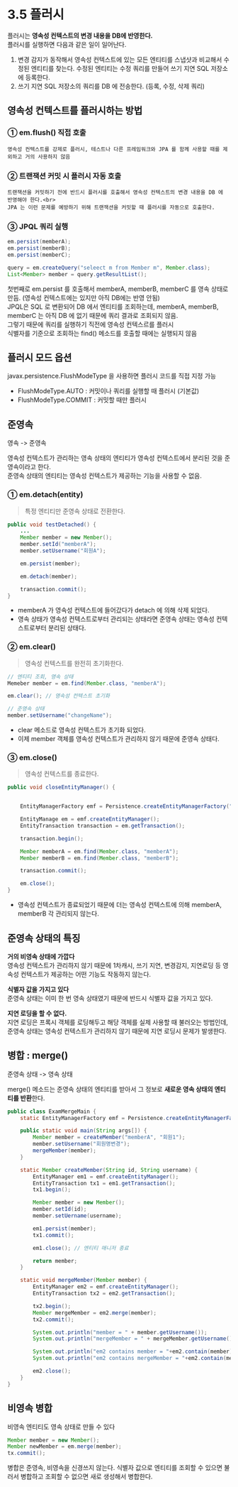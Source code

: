 # 3.5 플러시

플러시는 **영속성 컨텍스트의 변경 내용을 DB에 반영한다.**<br>
플러시를 실행하면 다음과 같은 일이 일어난다. 

1. 변경 감지가 동작해서 영속성 컨텍스트에 있는 모든 엔티티를 스냅샷과 비교해서 수정된 엔티티를 찾는다. 수정된 엔티티는 수정 쿼리를 만들어 쓰기 지연 SQL 저장소에 등록한다. 
2. 쓰기 지연 SQL 저장소의 쿼리를 DB 에 전송한다. (등록, 수정, 삭제 쿼리)

## 영속성 컨텍스트를 플러시하는 방법
### ① em.flush() 직접 호출 
    영속성 컨텍스트를 강제로 플러시, 테스트나 다른 프레임워크와 JPA 를 함께 사용할 때를 제외하고 거의 사용하지 않음 
### ② 트랜잭션 커밋 시 플러시 자동 호출 
    트랜잭션을 커밋하기 전에 반드시 플러시를 호출해서 영속성 컨텍스트의 변경 내용을 DB 에 반영해야 한다.<br>
    JPA 는 이런 문제를 예방하기 위해 트랜잭션을 커밋할 때 플러시를 자동으로 호출한다. 
### ③ JPQL 쿼리 실행 
```java
em.persist(memberA);
em.persist(memberB);
em.persist(memberC);

query = em.createQuery("seleect m from Member m", Member.class);
List<Member> member = query.getResultList();
```
첫번째로 em.persist 를 호출해서 memberA, memberB, memberC 를 영속 상태로 만듬. (영속성 컨텍스트에는 있지만 아직 DB에는 반영 안됨)<br>
JPQL은 SQL 로 변환되어 DB 에서 엔티티를 조회하는데, memberA, memberB, memberC 는 아직 DB 에 없기 때문에 쿼리 결과로 조회되지 않음.<br>
그렇기 때문에 쿼리를 실행하기 직전에 영속성 컨텍스르를 플러시<br>
식별자를 기준으로 조회하는 find() 메소드를 호출할 때에는 실행되지 않음 

## 플러시 모드 옵션 
javax.persistence.FlushModeType 을 사용하면 플러시 코드를 직접 지정 가능 

- FlushModeType.AUTO : 커밋이나 쿼리를 실행할 때 플러시 (기본값)
- FlushModeType.COMMIT : 커밋할 때만 플러시 

## 준영속 
영속 -> 준영속 

영속성 컨텍스트가 관리하는 영속 상태의 엔티티가 영속성 컨텍스트에서 분리된 것을 준영속이라고 한다. <br>
준영속 상태의 엔티티는 영속성 컨텍스트가 제공하는 기능을 사용할 수 없음. 

### ① em.detach(entity)
> 특정 엔티티만 준영속 상태로 전환한다. 

```java
public void testDetached() {
    ...
    Member member = new Member();
    member.setId("memberA");
    member.setUsername("회원A");

    em.persist(member);

    em.detach(member);

    transaction.commit();
}
```

- memberA 가 영속성 컨텍스트에 들어갔다가 detach 에 의해 삭제 되었다. 
- 영속 상태가 영속성 컨텍스트로부터 관리되는 상태라면 준영속 상태는 영속성 컨텍스트로부터 분리된 상태다. 

### ② em.clear()
> 영속성 컨텍스트를 완전히 초기화한다. 

```java
// 엔티티 조회, 영속 상태 
Memeber member = em.find(Member.class, "memberA");

em.clear(); // 영속성 컨텍스트 초기화 

// 준영속 상태 
member.setUsername("changeName");
```

- clear 메소드로 영속성 컨텍스트가 초기화 되었다. 
- 이제 member 객체를 영속성 컨텍스트가 관리하지 않기 때문에 준영속 상태다. 

### ③ em.close()
> 영속성 컨텍스트를 종료한다. 

```java
public void closeEntityManager() {


    EntityManagerFactory emf = Persistence.createEntityManagerFactory("jpabook");

    EntityManage em = emf.createEntityManager();
    EntityTransaction transaction = em.getTransaction();

    transaction.begin();

    Member memberA = em.find(Member.class, "memberA");
    Member memberB = em.find(Member.class, "memberB");

    transaction.commit();

    em.close();
}
```
- 영속성 컨텍스트가 종료되었기 때문에 더는 영속성 컨텍스트에 의해 memberA, memberB 각 관리되지 않는다. 

## 준영속 상태의 특징 

**거의 비영속 상태에 가깝다**<br>
영속성 컨텍스트가 관리하지 않기 때문에 1차캐시, 쓰기 지연, 변경감지, 지연로딩 등 영속성 컨텍스트가 제공하는 어떤 기능도 작동하지 않는다.

**식별자 값을 가지고 있다**<br>
준영속 상태는 이미 한 번 영속 상태였기 때문에 반드시 식별자 값을 가지고 있다. 

**지연 로딩을 할 수 없다.**<br>
지연 로딩은 프록시 객체를 로딩해두고 해당 객체를 실제 사용할 때 불러오는 방법인데, 준영속 상태는 영속성 컨텍스트가 관리하지 않기 때문에 지연 로딩시 문제가 발생한다. 

## 병합 : merge()
준영속 상태 -> 영속 상태 

merge() 메소드는 준영속 상태의 엔티티를 받아서 그 정보로 **새로운 영속 상태의 엔티티를 반환**한다.<br>
```java
public class ExamMergeMain {
    static EntityManagerFactory emf = Persistence.createEntityManagerFactory("jpabook");

    public static void main(String args[]) {
        Member member = createMember("memberA", "회원1");
        member.setUsername("회원명변경");
        mergeMember(member);
    }

    static Member createMember(String id, String username) {
        EntityManager em1 = emf.createEntityManager();
        EntityTransaction tx1 = em1.getTransaction();
        tx1.begin();

        Member member = new Member();
        member.setId(id);
        member.setUername(username);

        em1.persist(member);
        tx1.commit();

        em1.close(); // 엔티티 매니저 종료

        return member;
    }

    static void mergeMember(Member member) {
        EntityManager em2 = emf.createEntityManager();
        EntityTransaction tx2 = em2.getTransaction();

        tx2.begin();
        Member mergeMember = em2.merge(member);
        tx2.commit();

        System.out.println("member = " + member.getUsername());           // 준영속 상태 
        System.out.println("mergeMember = " + mergeMember.getUsername()); // 영속 상태 

        System.out.println("em2 contains member = "+em2.contain(member));
        System.out.println("em2 contains mergeMember = "+em2.contain(mergeMember));

        em2.close();
    }
}
```

## 비영속 병합
비영속 엔티티도 영속 상태로 만들 수 있다 

```java
Member member = new Member();
Member newMember = em.merge(member);
tx.commit();
```

병합은 준영속, 비영속을 신경쓰지 않는다. 식별자 값으로 엔티티를 조회할 수 있으면 불러서 병합하고 조회할 수 없으면 새로 생성해서 병합한다. 